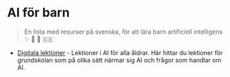 # AI för barn

> En lista med resurser på svenska, för att lära barn artificiell intelligens :sparkles: :boy: :girl: :sweden:

* [Digitala lektioner](https://digitalalektioner.se/lektioner-i-ai/) - Lektioner i AI för alla åldrar. Här hittar du lektioner för grundskolan som på olika sätt närmar sig AI och frågor som handlar om AI.
